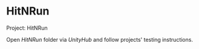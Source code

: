# HitNRun
<p>Project: HitNRun</p>
Open <i>HitNRun</i> folder via <i>UnityHub</i> and follow projects' testing instructions.
